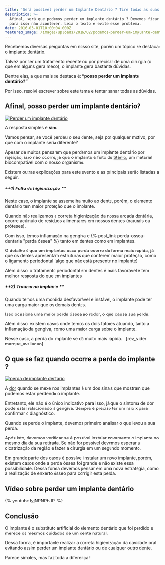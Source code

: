 ```yaml
---
title: 'Será possível perder um Implante Dentário ? Tire todas as suas dúvidas. '
description: >-
  Afinal, será que podemos perder um implante dentário ? Devemos ficar atentos
  para isso não acontecer. Leia o texto e evite esse problema.
date: 2016-03-01T10:00:04.000Z
featured_image: /images/uploads/2016/02/podemos-perder-um-implante-dentário1.jpg
---
```

Recebemos diversas perguntas em nosso site, porém um tópico se destaca: o [implante dentário](/implante-dentario/). 

Talvez por ser um tratamento recente ou por precisar de uma cirurgia (o que em alguns gera medo), o implante gera bastante dúvidas. 

Dentre elas, a que mais se destaca é: **“posso perder um implante dentário?”** 

Por isso, resolvi escrever sobre este tema e tentar sanar todas as dúvidas.

## **Afinal, posso perder um implante dentário?**

[![Perder um implante dentário](/images/uploads/2016/02/Perder-um-implante-dentário.jpg)](/images/uploads/2016/02/Perder-um-implante-dentário.jpg) 

A resposta simples é **sim**. 

Vamos pensar, se você perdeu o seu dente, seja por qualquer motivo, por que com o implante seria diferente? 

Apesar de muitos pensarem que perdemos um implante dentário por rejeição, isso não ocorre, já que o implante é feito de [titânio](https://pt.wikipedia.org/wiki/Titânio), um material biocompatível com o nosso organismo. 

Existem outras explicações para este evento e as principais serão listadas a seguir.

##### **1) Falta de higienização **

Neste caso, o implante se assemelha muito ao dente, porém, o elemento dentário tem maior proteção que o implante. 

Quando não realizamos a correta higienização da nossa arcada dentária, ocorre acúmulo de resíduos alimentares em nossos dentes (naturais ou próteses). 

Com isso, temos inflamação na gengiva e {% post_link perda-ossea-dentaria "perda óssea" %} tanto em dentes como em implantes. 

O detalhe é que em implantes essa perda ocorre de forma mais rápida, já que os dentes apresentam estruturas que conferem maior proteção, como o ligamento periodontal (algo que não está presente no implante). 

Além disso, o tratamento periodontal em dentes é mais favorável e tem melhor resposta do que em implantes.

##### **2) Trauma no implante **

Quando temos uma mordida desfavorável e instável, o implante pode ter uma carga maior que os demais dentes. 

Isso ocasiona uma maior perda óssea ao redor, o que causa sua perda. 

Além disso, existem casos onde temos os dois fatores atuando, tanto a inflamação da gengiva, como uma maior carga sobre o implante. 

Nesse caso, a perda do implante se dá muito mais rápida.   \[rev_slider marque_avaliacao]  

## **O que se faz quando ocorre a perda do implante ?**

[![perda de implante dentário](/images/uploads/2016/02/perda-de-implante-dentário.jpg)](/images/uploads/2016/02/perda-de-implante-dentário.jpg) 

A [dor](/como-aliviar-a-dor-de-dente/) quando se mexe nos implantes é um dos sinais que mostram que podemos estar perdendo o implante. 

Entretanto, ele não é o único indicativo para isso, já que o sintoma de dor pode estar relacionado à gengiva. Sempre é preciso ter um raio x para confirmar o diagnóstico. 

Quando se perde o implante, devemos primeiro analisar o que levou a sua perda. 

Após isto, devemos verificar se é possível instalar novamente o implante no mesmo dia da sua retirada. Se não for possível devemos esperar a cicatrização da região e fazer a cirurgia em um segundo momento. 

Em grande parte dos casos é possível instalar um novo implante, porém, existem casos onde a perda óssea foi grande e não existe essa possibilidade. Dessa forma devemos pensar em uma nova estratégia, como a realização de enxerto ósseo para corrigir esta perda.

## Vídeo sobre perder um implante dentário

{% youtube IyjNPNPbJPI %}



## **Conclusão**

O implante é o substituto artificial do elemento dentário que foi perdido e merece os mesmos cuidados de um dente natural. 

Dessa forma, é importante realizar a correta higienização da cavidade oral evitando assim perder um implante dentário ou de qualquer outro dente. 

Parece simples, mas faz toda a diferença!
